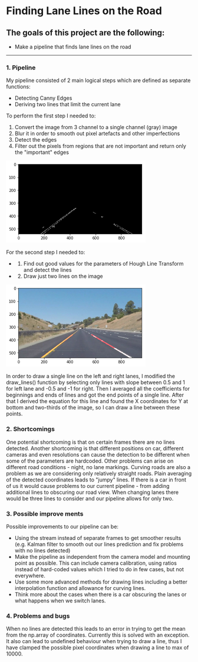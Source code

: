 # **Finding Lane Lines on the Road** 

## The goals of this project are the following:
* Make a pipeline that finds lane lines on the road


[//]: # (Image References)

[image1]: ./examples/canny.png "Canny"
[image2]: ./examples/lines.png "Lines"

---

### 1. Pipeline

My pipeline consisted of 2 main logical steps which are defined as separate functions:

* Detecting Canny Edges
* Deriving two lines that limit the current lane 

To perform the first step I needed to:
1. Convert the image from 3 channel to a single channel (gray) image
2. Blur it in order to smooth out pixel artefacts and other imperfections
3. Detect the edges
4. Filter out the pixels from regions that are not important and return only the "important" edges

![alt text][image1]

For the second step I needed to:
* 1. Find out good values for the parameters of Hough Line Transform and detect the lines
* 2. Draw just two lines on the image

![alt text][image2]

In order to draw a single line on the left and right lanes, I modified the draw_lines() function by selecting only lines with slope between 0.5 and 1 for left lane and -0.5 and -1 for right. Then I averaged all the coefficients for beginnings and ends of lines and got the end points of a single line. After that I derived the equation for this line and found the X coordinates for Y at bottom and two-thirds of the image, so I can draw a line between these points.


### 2. Shortcomings

One potential shortcoming is that on certain frames there are no lines detected.
Another shortcoming is that different positions on car, different cameras and even resolutions can cause the detection to be different when some of the parameters are hardcoded.
Other problems can arise on different road conditions - night, no lane markings.
Curving roads are also a problem as we are considering only relatively straight roads.
Plain averaging of the detected coordinates leads to "jumpy" lines.
If there is a car in front of us it would cause problems to our current pipeline - from adding additional lines to obscuring our road view.
When changing lanes there would be three lines to consider and our pipeline allows for only two.


### 3. Possible improve ments

Possible improvements to our pipeline can be:
* Using the stream instead of separate frames to get smoother results (e.g. Kalman filter to smooth out our lines prediction and fix problems with no lines detected)
* Make the pipeline as independent from the camera model and mounting point as possible. This can include camera calibration, using ratios instead of hard-coded values which I tried to do in few cases, but not everywhere.
* Use some more advanced methods for drawing lines including a better interpolation function and allowance for curving lines.
* Think more about the cases when there is a car obscuring the lanes or what happens when we switch lanes.


### 4. Problems and bugs

When no lines are detected this leads to an error in trying to get the mean from the np.array of coordinates. Currently this is solved with an exception. It also can lead to undefined behaviour when trying to draw a line, thus I have clamped the possible pixel coordinates when drawing a line to max of 10000.